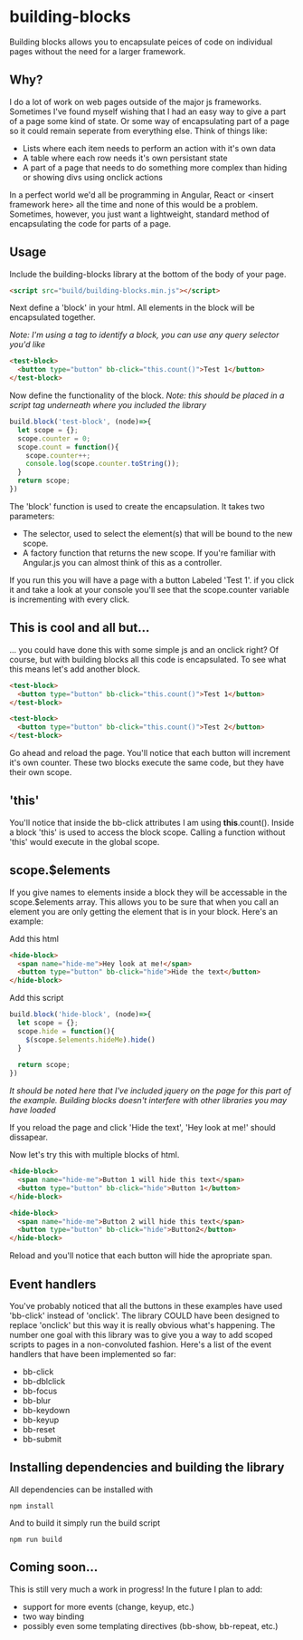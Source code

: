 # building-blocks
Building blocks allows you to encapsulate peices of code on individual pages without the need for a larger framework. 

## Why?
I do a lot of work on web pages outside of the major js frameworks. Sometimes I've found myself wishing that I had an easy way to give a part of a page some kind of state. Or some way of encapsulating part of a page so it could remain seperate from everything else. Think of things like:

* Lists where each item needs to perform an action with it's own data
* A table where each row needs it's own persistant state
* A part of a page that needs to do something more complex than hiding or showing divs using onclick actions

In a perfect world we'd all be programming in Angular, React or \<insert framework here\> all the time and none of this would be a problem. Sometimes, however, you just want a lightweight, standard method of encapsulating the code for parts of a page. 

## Usage
Include the building-blocks library at the bottom of the body of your page.

```html
<script src="build/building-blocks.min.js"></script>
```

Next define a 'block' in your html. All elements in the block will be encapsulated together.

*Note: I'm using a tag to identify a block, you can use any query selector you'd like*

```html
<test-block>
  <button type="button" bb-click="this.count()">Test 1</button>
</test-block>
```

Now define the functionality of the block. *Note: this should be placed in a script tag underneath where you included the library*

```javascript
build.block('test-block', (node)=>{
  let scope = {};
  scope.counter = 0;
  scope.count = function(){
    scope.counter++;
    console.log(scope.counter.toString());
  }
  return scope;
})
```

The 'block' function is used to create the encapsulation. It takes two parameters:
* The selector, used to select the element(s) that will be bound to the new scope.
* A factory function that returns the new scope. If you're familiar with Angular.js you can almost think of this as a controller.

If you run this you will have a page with a button Labeled 'Test 1'. if you click it and take a look at your console you'll see that the scope.counter variable is incrementing with every click.

## This is cool and all but...
... you could have done this with some simple js and an onclick right? Of course, but with building blocks all this code is encapsulated. To see what this means let's add another block.

```html
<test-block>
  <button type="button" bb-click="this.count()">Test 1</button>
</test-block>

<test-block>
  <button type="button" bb-click="this.count()">Test 2</button>
</test-block>
```
Go ahead and reload the page. You'll notice that each button will increment it's own counter. These two blocks execute the same code, but they have their own scope.

## 'this'
You'll notice that inside the bb-click attributes I am using **this**.count(). Inside a block 'this' is used to access the block scope. Calling a function without 'this' would execute in the global scope.

## scope.$elements
If you give names to elements inside a block they will be accessable in the scope.$elements array. This allows you to be sure that when you call an element you are only getting the element that is in your block. Here's an example:

Add this html
```html
<hide-block>
  <span name="hide-me">Hey look at me!</span>
  <button type="button" bb-click="hide">Hide the text</button>
</hide-block>
```

Add this script
```javascript
build.block('hide-block', (node)=>{
  let scope = {};
  scope.hide = function(){
    $(scope.$elements.hideMe).hide()
  }
  
  return scope;
})
```

*It should be noted here that I've included jquery on the page for this part of the example. Building blocks doesn't interfere with other libraries you may have loaded*

If you reload the page and click 'Hide the text', 'Hey look at me!' should dissapear.

Now let's try this with multiple blocks of html.

```html
<hide-block>
  <span name="hide-me">Button 1 will hide this text</span>
  <button type="button" bb-click="hide">Button 1</button>
</hide-block>

<hide-block>
  <span name="hide-me">Button 2 will hide this text</span>
  <button type="button" bb-click="hide">Button2</button>
</hide-block>
```

Reload and you'll notice that each button will hide the apropriate span.

## Event handlers
You've probably noticed that all the buttons in these examples have used 'bb-click' instead of 'onclick'. The library COULD have been designed to replace 'onclick' but this way it is really obvious what's happening. The number one goal with this library was to give you a way to add scoped scripts to pages in a non-convoluted fashion. Here's a list of the event handlers that have been implemented so far:

* bb-click
* bb-dblclick
* bb-focus
* bb-blur
* bb-keydown
* bb-keyup
* bb-reset
* bb-submit

## Installing dependencies and building the library

All dependencies can be installed with

```
npm install
```

And to build it simply run the build script

```
npm run build
```

## Coming soon...
This is still very much a work in progress! In the future I plan to add:
* support for more events (change, keyup, etc.)
* two way binding
* possibly even some templating directives (bb-show, bb-repeat, etc.)